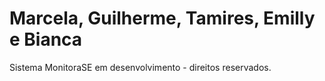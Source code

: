 <h1>Marcela, Guilherme, Tamires, Emilly e Bianca</h1>

Sistema MonitoraSE em desenvolvimento - direitos reservados. 
